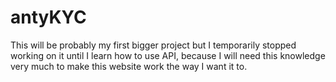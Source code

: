 # antyKYC
This will be probably my first bigger project but I temporarily stopped working on it until I learn how to use API, because I will need this knowledge very much to make this website work the way I want it to.
